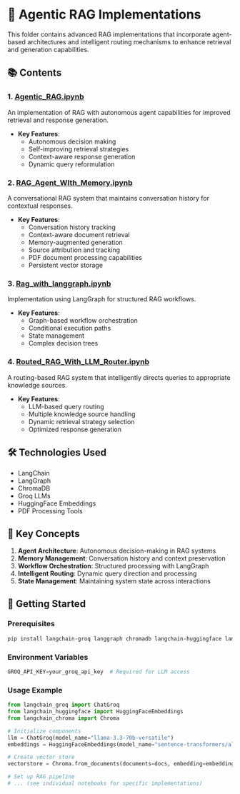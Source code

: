# 🤖 Agentic RAG Implementations

This folder contains advanced RAG implementations that incorporate agent-based architectures and intelligent routing mechanisms to enhance retrieval and generation capabilities.

## 📚 Contents

### 1. [Agentic_RAG.ipynb](./Agentic_RAG.ipynb)
An implementation of RAG with autonomous agent capabilities for improved retrieval and response generation.
- **Key Features**:
  - Autonomous decision making
  - Self-improving retrieval strategies
  - Context-aware response generation
  - Dynamic query reformulation

### 2. [RAG_Agent_WIth_Memory.ipynb](./RAG_Agent_WIth_Memory.ipynb)
A conversational RAG system that maintains conversation history for contextual responses.
- **Key Features**:
  - Conversation history tracking
  - Context-aware document retrieval
  - Memory-augmented generation
  - Source attribution and tracking
  - PDF document processing capabilities
  - Persistent vector storage

### 3. [Rag_with_langgraph.ipynb](./Rag_with_langgraph.ipynb)
Implementation using LangGraph for structured RAG workflows.
- **Key Features**:
  - Graph-based workflow orchestration
  - Conditional execution paths
  - State management
  - Complex decision trees

### 4. [Routed_RAG_With_LLM_Router.ipynb](./Routed_RAG_With_LLM_Router.ipynb)
A routing-based RAG system that intelligently directs queries to appropriate knowledge sources.
- **Key Features**:
  - LLM-based query routing
  - Multiple knowledge source handling
  - Dynamic retrieval strategy selection
  - Optimized response generation

## 🛠️ Technologies Used
- LangChain
- LangGraph
- ChromaDB
- Groq LLMs
- HuggingFace Embeddings
- PDF Processing Tools

## 🔑 Key Concepts
1. **Agent Architecture**: Autonomous decision-making in RAG systems
2. **Memory Management**: Conversation history and context preservation
3. **Workflow Orchestration**: Structured processing with LangGraph
4. **Intelligent Routing**: Dynamic query direction and processing
5. **State Management**: Maintaining system state across interactions

## 🚀 Getting Started

### Prerequisites
```bash
pip install langchain-groq langgraph chromadb langchain-huggingface langchain-community pypdf langchain_chroma sentence-transformers
```

### Environment Variables
```python
GROQ_API_KEY=your_groq_api_key  # Required for LLM access
```

### Usage Example
```python
from langchain_groq import ChatGroq
from langchain_huggingface import HuggingFaceEmbeddings
from langchain_chroma import Chroma

# Initialize components
llm = ChatGroq(model_name="llama-3.3-70b-versatile")
embeddings = HuggingFaceEmbeddings(model_name="sentence-transformers/all-MiniLM-L6-v2")

# Create vector store
vectorstore = Chroma.from_documents(documents=docs, embedding=embeddings)

# Set up RAG pipeline
# ... (see individual notebooks for specific implementations)
```
